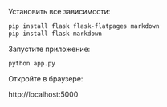 Установить все зависимости:

```bash
pip install flask flask-flatpages markdown
pip install flask-markdown
```

Запустите приложение:

```bash
python app.py
```

Откройте в браузере:

http://localhost:5000
